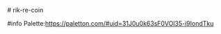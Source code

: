 
#   r i k - r e - c o i n 
 
 

#info
Palette:https://paletton.com/#uid=31J0u0k63sF0VOl35-i9IondTku